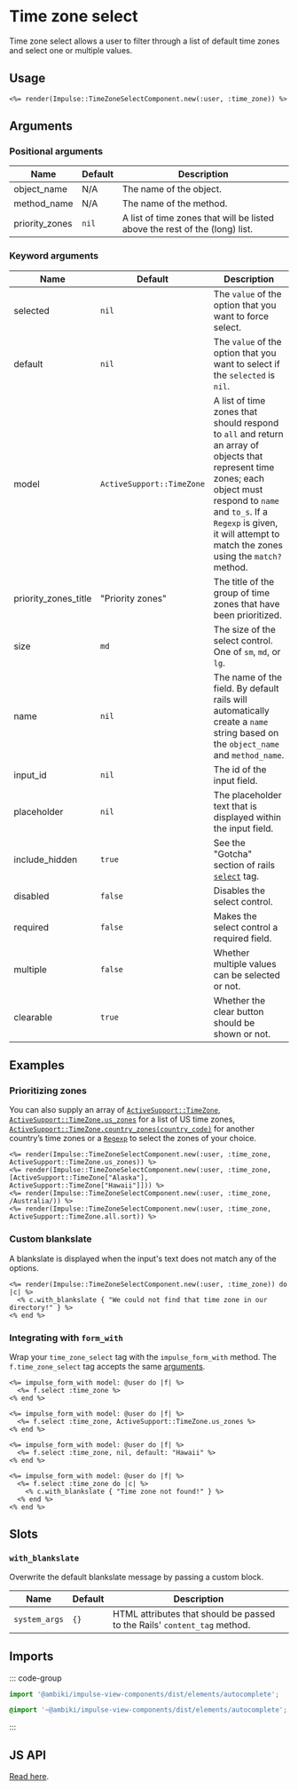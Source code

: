 # Time zone select

Time zone select allows a user to filter through a list of default time zones and select one or multiple values.

## Usage

```erb
<%= render(Impulse::TimeZoneSelectComponent.new(:user, :time_zone)) %>
```

## Arguments

### Positional arguments

| Name           | Default   | Description                                                                  |
| ------         | --------- | -------------                                                                |
| object_name    | N/A       | The name of the object.                                                      |
| method_name    | N/A       | The name of the method.                                                      |
| priority_zones | `nil`     | A list of time zones that will be listed above the rest of the (long) list. |

### Keyword arguments

| Name                 | Default                   | Description                                                                                                                                                                                                                                      |
| ------               | ---------                 | -------------                                                                                                                                                                                                                                    |
| selected             | `nil`                     | The `value` of the option that you want to force select.                                                                                                                                                                                         |
| default              | `nil`                     | The `value` of the option that you want to select if the `selected` is `nil`.                                                                                                                                                                    |
| model                | `ActiveSupport::TimeZone` | A list of time zones that should respond to `all` and return an array of objects that represent time zones; each object must respond to `name` and `to_s`. If a `Regexp` is given, it will attempt to match the zones using the `match?` method. |
| priority_zones_title | "Priority zones"          | The title of the group of time zones that have been prioritized.                                                                                                                                                                                 |
| size                 | `md`                      | The size of the select control. One of `sm`, `md`, or `lg`.                                                                                                                                                                                      |
| name                 | `nil`                     | The name of the field. By default rails will automatically create a `name` string based on the `object_name` and `method_name`.                                                                                                                  |
| input_id             | `nil`                     | The id of the input field.                                                                                                                                                                                                                       |
| placeholder          | `nil`                     | The placeholder text that is displayed within the input field.                                                                                                                                                                                   |
| include_hidden       | `true`                    | See the "Gotcha" section of rails [`select`](https://api.rubyonrails.org/classes/ActionView/Helpers/FormOptionsHelper.html#method-i-select) tag.                                                                                                 |
| disabled             | `false`                   | Disables the select control.                                                                                                                                                                                                                     |
| required             | `false`                   | Makes the select control a required field.                                                                                                                                                                                                       |
| multiple             | `false`                   | Whether multiple values can be selected or not.                                                                                                                                                                                                  |
| clearable            | `true`                    | Whether the clear button should be shown or not.                                                                                                                                                                                                 |

## Examples

### Prioritizing zones

You can also supply an array of [`ActiveSupport::TimeZone`](https://api.rubyonrails.org/classes/ActiveSupport/TimeZone.html),
[`ActiveSupport::TimeZone.us_zones`](https://api.rubyonrails.org/classes/ActiveSupport/TimeZone.html#method-c-us_zones)
for a list of US time zones, [`ActiveSupport::TimeZone.country_zones(country_code)`](https://api.rubyonrails.org/classes/ActiveSupport/TimeZone.html#method-c-country_zones)
for another country’s time zones or a [`Regexp`](https://api.rubyonrails.org/classes/Regexp.html) to select the zones
of your choice.

```erb
<%= render(Impulse::TimeZoneSelectComponent.new(:user, :time_zone, ActiveSupport::TimeZone.us_zones)) %>
<%= render(Impulse::TimeZoneSelectComponent.new(:user, :time_zone, [ActiveSupport::TimeZone["Alaska"], ActiveSupport::TimeZone["Hawaii"]])) %>
<%= render(Impulse::TimeZoneSelectComponent.new(:user, :time_zone, /Australia/)) %>
<%= render(Impulse::TimeZoneSelectComponent.new(:user, :time_zone, ActiveSupport::TimeZone.all.sort)) %>
```

### Custom blankslate

A blankslate is displayed when the input's text does not match any of the options.

```erb{2}
<%= render(Impulse::TimeZoneSelectComponent.new(:user, :time_zone)) do |c| %>
  <% c.with_blankslate { "We could not find that time zone in our directory!" } %>
<% end %>
```

### Integrating with `form_with`

Wrap your `time_zone_select` tag with the `impulse_form_with` method. The `f.time_zone_select` tag accepts the same [arguments](#arguments).

```erb
<%= impulse_form_with model: @user do |f| %>
  <%= f.select :time_zone %>
<% end %>

<%= impulse_form_with model: @user do |f| %>
  <%= f.select :time_zone, ActiveSupport::TimeZone.us_zones %>
<% end %>

<%= impulse_form_with model: @user do |f| %>
  <%= f.select :time_zone, nil, default: "Hawaii" %>
<% end %>

<%= impulse_form_with model: @user do |f| %>
  <%= f.select :time_zone do |c| %>
    <% c.with_blankslate { "Time zone not found!" } %>
  <% end %>
<% end %>
```

## Slots

### `with_blankslate`

Overwrite the default blankslate message by passing a custom block.

| Name          | Default   | Description                                                               |
| ------        | --------- | -------------                                                             |
| `system_args` | `{}`      | HTML attributes that should be passed to the Rails' `content_tag` method. |

## Imports

::: code-group
```js
import '@ambiki/impulse-view-components/dist/elements/autocomplete';
```

```scss
@import '~@ambiki/impulse-view-components/dist/elements/autocomplete';
```
:::

## JS API

[Read here](../js-api/autocomplete.md).
